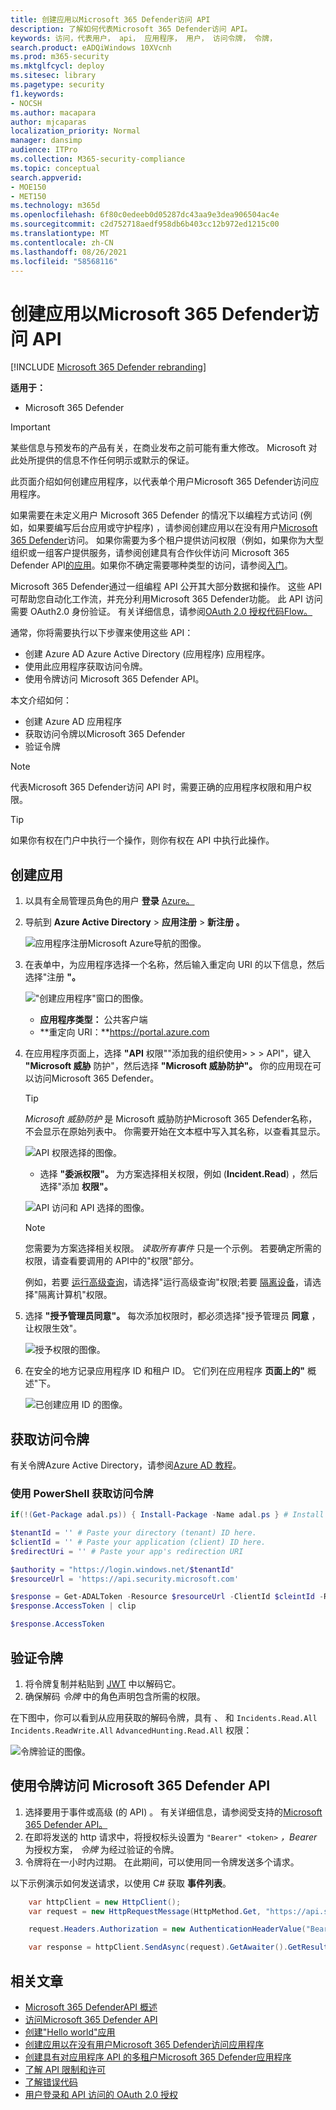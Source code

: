 ```yaml
---
title: 创建应用以Microsoft 365 Defender访问 API
description: 了解如何代表Microsoft 365 Defender访问 API。
keywords: 访问，代表用户， api， 应用程序， 用户， 访问令牌， 令牌，
search.product: eADQiWindows 10XVcnh
ms.prod: m365-security
ms.mktglfcycl: deploy
ms.sitesec: library
ms.pagetype: security
f1.keywords:
- NOCSH
ms.author: macapara
author: mjcaparas
localization_priority: Normal
manager: dansimp
audience: ITPro
ms.collection: M365-security-compliance
ms.topic: conceptual
search.appverid:
- MOE150
- MET150
ms.technology: m365d
ms.openlocfilehash: 6f80c0edeeb0d05287dc43aa9e3dea906504ac4e
ms.sourcegitcommit: c2d752718aedf958db6b403cc12b972ed1215c00
ms.translationtype: MT
ms.contentlocale: zh-CN
ms.lasthandoff: 08/26/2021
ms.locfileid: "58568116"
---
```

# <a name="create-an-app-to-access-microsoft-365-defender-apis-on-behalf-of-a-user"></a>创建应用以Microsoft 365 Defender访问 API

[!INCLUDE [Microsoft 365 Defender rebranding](../includes/microsoft-defender.md)]

**适用于：**

- Microsoft 365 Defender

> [!IMPORTANT]
> 某些信息与预发布的产品有关，在商业发布之前可能有重大修改。 Microsoft 对此处所提供的信息不作任何明示或默示的保证。

此页面介绍如何创建应用程序，以代表单个用户Microsoft 365 Defender访问应用程序。

如果需要在未定义用户 Microsoft 365 Defender 的情况下以编程方式访问 (例如，如果要编写后台应用或守护程序) ，请参阅创建应用以在没有用户[Microsoft 365 Defender](api-create-app-web.md)访问。 如果你需要为多个租户提供访问权限（例如，如果你为大型组织或一组客户提供服务，请参阅创建具有合作伙伴访问 Microsoft 365 Defender API[的应用](api-partner-access.md)。如果你不确定需要哪种类型的访问，请参阅[入门](api-access.md)。

Microsoft 365 Defender通过一组编程 API 公开其大部分数据和操作。 这些 API 可帮助您自动化工作流，并充分利用Microsoft 365 Defender功能。 此 API 访问需要 OAuth2.0 身份验证。 有关详细信息，请参阅[OAuth 2.0 授权代码Flow。](/azure/active-directory/develop/active-directory-v2-protocols-oauth-code)

通常，你将需要执行以下步骤来使用这些 API：

- 创建 Azure AD Azure Active Directory (应用程序) 应用程序。
- 使用此应用程序获取访问令牌。
- 使用令牌访问 Microsoft 365 Defender API。

本文介绍如何：

- 创建 Azure AD 应用程序
- 获取访问令牌以Microsoft 365 Defender
- 验证令牌

> [!NOTE]
> 代表Microsoft 365 Defender访问 API 时，需要正确的应用程序权限和用户权限。

> [!TIP]
> 如果你有权在门户中执行一个操作，则你有权在 API 中执行此操作。

## <a name="create-an-app"></a>创建应用

1. 以具有全局管理员角色的用户 **登录** [Azure。](https://portal.azure.com)

2. 导航到 **Azure Active Directory**  >  **应用注册**  >  **新注册 。**

   ![应用程序注册Microsoft Azure导航的图像。](../../media/atp-azure-new-app2.png)

3. 在表单中，为应用程序选择一个名称，然后输入重定向 URI 的以下信息，然后选择"注册 **"。**

   !["创建应用程序"窗口的图像。](../../media/nativeapp-create2.PNG)

   - **应用程序类型：** 公共客户端
   - **重定向 URI：**https://portal.azure.com

4. 在应用程序页面上，选择 **"API** 权限""添加我的组织使用>  >    >   API"，键入 **"Microsoft 威胁** 防护"，然后选择 **"Microsoft 威胁防护"。** 你的应用现在可以访问Microsoft 365 Defender。

   > [!TIP]
   > *Microsoft 威胁防护* 是 Microsoft 威胁防护Microsoft 365 Defender名称，不会显示在原始列表中。 你需要开始在文本框中写入其名称，以查看其显示。

   ![API 权限选择的图像。](../../media/apis-in-my-org-tab.PNG)

   - 选择 **"委派权限"。** 为方案选择相关权限，例如 (**Incident.Read**) ，然后选择"添加 **权限"。**

   ![API 访问和 API 选择的图像。](../../media/request-api-permissions-delegated.PNG)

    > [!NOTE]
    > 您需要为方案选择相关权限。 *读取所有事件* 只是一个示例。 若要确定所需的权限，请查看要调用的 API中的"权限"部分。
    >
    > 例如，若要 [运行高级查询](api-advanced-hunting.md)，请选择"运行高级查询"权限;若要 [隔离设备](/windows/security/threat-protection/microsoft-defender-atp/isolate-machine)，请选择"隔离计算机"权限。

5. 选择 **"授予管理员同意"。** 每次添加权限时，都必须选择"授予管理员 **同意** ，让权限生效"。

   ![授予权限的图像。](../../media/grant-consent-delegated.PNG)

6. 在安全的地方记录应用程序 ID 和租户 ID。 它们列在应用程序 **页面上的"** 概述"下。

   ![已创建应用 ID 的图像。](../../media/app-and-tenant-ids.png)

## <a name="get-an-access-token"></a>获取访问令牌

有关令牌Azure Active Directory，请参阅[Azure AD 教程](/azure/active-directory/develop/active-directory-v2-protocols-oauth-client-creds)。

### <a name="get-an-access-token-using-powershell"></a>使用 PowerShell 获取访问令牌

```PowerShell
if(!(Get-Package adal.ps)) { Install-Package -Name adal.ps } # Install the ADAL.PS package in case it's not already present

$tenantId = '' # Paste your directory (tenant) ID here.
$clientId = '' # Paste your application (client) ID here.
$redirectUri = '' # Paste your app's redirection URI

$authority = "https://login.windows.net/$tenantId"
$resourceUrl = 'https://api.security.microsoft.com'

$response = Get-ADALToken -Resource $resourceUrl -ClientId $cleintId -RedirectUri $redirectUri -Authority $authority -PromptBehavior:Always
$response.AccessToken | clip

$response.AccessToken
```

## <a name="validate-the-token"></a>验证令牌

1. 将令牌复制并粘贴到 [JWT](https://jwt.ms) 中以解码它。
1. 确保解码 *令牌* 中的角色声明包含所需的权限。

在下图中，你可以看到从应用获取的解码令牌，具有 、 和 ```Incidents.Read.All``` ```Incidents.ReadWrite.All``` ```AdvancedHunting.Read.All``` 权限：

![令牌验证的图像。](../../media/webapp-decoded-token.png)

## <a name="use-the-token-to-access-the-microsoft-365-defender-api"></a>使用令牌访问 Microsoft 365 Defender API

1. 选择要用于事件或高级 (的 API) 。 有关详细信息，请参阅受支持的[Microsoft 365 Defender API。](api-supported.md)
2. 在即将发送的 http 请求中，将授权标头设置为 `"Bearer" <token>` *，Bearer* 为授权方案， *令牌* 为经过验证的令牌。
3. 令牌将在一小时内过期。 在此期间，可以使用同一令牌发送多个请求。

以下示例演示如何发送请求，以使用 C# 获取 **事件列表**。

```C#
    var httpClient = new HttpClient();
    var request = new HttpRequestMessage(HttpMethod.Get, "https://api.security.microsoft.com/api/incidents");

    request.Headers.Authorization = new AuthenticationHeaderValue("Bearer", token);

    var response = httpClient.SendAsync(request).GetAwaiter().GetResult();
```

## <a name="related-articles"></a>相关文章

- [Microsoft 365 DefenderAPI 概述](api-overview.md)
- [访问Microsoft 365 Defender API](api-access.md)
- [创建"Hello world"应用](api-hello-world.md)
- [创建应用以在没有用户Microsoft 365 Defender访问应用程序](api-create-app-web.md)
- [创建具有对应用程序 API 的多租户Microsoft 365 Defender应用程序](api-partner-access.md)
- [了解 API 限制和许可](api-terms.md)
- [了解错误代码](api-error-codes.md)
- [用户登录和 API 访问的 OAuth 2.0 授权](/azure/active-directory/develop/active-directory-v2-protocols-oauth-code)